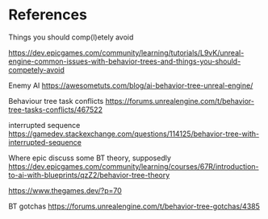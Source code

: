 # References

Things you should comp(l)etely avoid

https://dev.epicgames.com/community/learning/tutorials/L9vK/unreal-engine-common-issues-with-behavior-trees-and-things-you-should-competely-avoid

Enemy AI
https://awesometuts.com/blog/ai-behavior-tree-unreal-engine/

Behaviour tree task conflicts
https://forums.unrealengine.com/t/behavior-tree-tasks-conflicts/467522

interrupted sequence
https://gamedev.stackexchange.com/questions/114125/behavior-tree-with-interrupted-sequence

Where epic discuss some BT theory, supposedly
https://dev.epicgames.com/community/learning/courses/67R/introduction-to-ai-with-blueprints/qzZ2/behavior-tree-theory

https://www.thegames.dev/?p=70

BT gotchas
https://forums.unrealengine.com/t/behavior-tree-gotchas/4385
